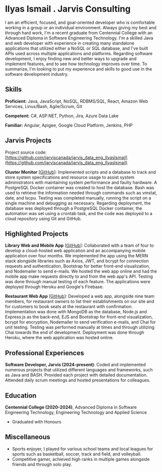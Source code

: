 # Ilyas Ismail . Jarvis Consulting

I am an efficient, focused, and goal-oriented developer who is comfortable working in a group or an individual environment. Always giving my best and through hard work, I'm a recent graduate from Centennial College with an Advanced Diploma in Software Engineering Technology. I'm a skilled Java and web developer with experience in creating many standalone applications that utilized either a NoSQL or SQL database, and I've built APIs used across multiple applications and platforms. Regarding software development, I enjoy finding new and better ways to upgrade and implement features, and to see how technology improves over time. To summarize, I'm looking to put my experience and skills to good use in the software development industry.

## Skills

**Proficient:** Java, JavaScript, NoSQL, RDBMS/SQL, React, Amazon Web Services, Linux/Bash, Agile/Scrum, Git

**Competent:** C#, ASP.NET, Python, Jira, Azure Data Lake

**Familiar:** Angular, Apigee, Google Cloud Platform, Jenkins, PHP

## Jarvis Projects

Project source code: [https://github.com/jarviscanada/jarvis_data_eng_IlyasIsmail](https://github.com/jarviscanada/jarvis_data_eng_IlyasIsmail)


**Cluster Monitor** [[GitHub](https://github.com/jarviscanada/jarvis_data_eng_IlyasIsmail/tree/master/linux_sql)]: Implemented scripts and a database to track and store system specifications and resource usage to assist system administrators with maintaining system performance and faulty hardware. A PostgreSQL Docker container was created to host the database. Bash was used to retrieve the information needed through commands such as vmstat, date, and lscpu. Testing was completed manually, running the script on a single machine and debugging as necessary. Regarding deployment, the database was deployed through a PostgreSQL Docker container, the automation was set using a crontab task, and the code was deployed to a cloud repository using Git and GitHub.


## Highlighted Projects
**Library Web and Mobile App** [[GitHub](https://github.com/jamwalab/mylibraryapp/tree/main)]: Collaborated with a team of four to develop a cloud-hosted web application and an accompanying mobile application over four months. We implemented the app using the MERN stack alongside libraries such as Axios, JWT, and bcrypt for connection requests and authentication, Bootstrap for better front-end visualization, and Nodemailer to send e-mails. We hosted the web app online and had the mobile app make requests directly to and from the web app's API. Testing was done through manual testing of each feature. The applications were deployed through Heroku and Google's Firebase.

**Restaurant Web App** [[GitHub](https://github.com/COMP231Team/GrabATable)]: Developed a web app, alongside nine team members, for restaurant owners to list their establishments on our site and for customers to book seats at the restaurant with confirmation. Implementation was done with MongoDB as the database, Node.js and Express.js as the back-end, EJS and Bootstrap for front-end visualization, bcrypt for encryption, Nodemailer to send verification e-mails, and Chai for unit testing. Testing was performed manually at times and through utilizing Chai towards the end of development. Deployment was done through Heroku, where the web application was hosted online.


## Professional Experiences

**Software Developer, Jarvis (2024-present)**: Coded and implemented numerous projects that utilized different languages and frameworks, such as Java and BASH. Provided each project with detailed documentation. Attended daily scrum meetings and hosted presentations for colleagues.


## Education
**Centennial College (2020-2024)**, Advanced Diploma in Software Engineering Technology, Engineering Technology and Applied Science
- Graduated with Honours


## Miscellaneous
- Sports enjoyer, I played for various school teams and local leagues for sports such as basketball, soccer, track and field, and volleyball.
- Competitive gamer, achieved high ranks in multiple games alongside friends and through solo play.